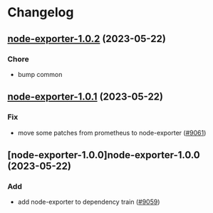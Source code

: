 # Changelog



## [node-exporter-1.0.2](https://github.com/truecharts/charts/compare/node-exporter-1.0.1...node-exporter-1.0.2) (2023-05-22)

### Chore

- bump common
  
  


## [node-exporter-1.0.1](https://github.com/truecharts/charts/compare/node-exporter-1.0.0...node-exporter-1.0.1) (2023-05-22)

### Fix

- move some patches from prometheus to node-exporter ([#9061](https://github.com/truecharts/charts/issues/9061))
  
  


## [node-exporter-1.0.0]node-exporter-1.0.0 (2023-05-22)

### Add

- add node-exporter to dependency train ([#9059](https://github.com/truecharts/charts/issues/9059))
  
  
